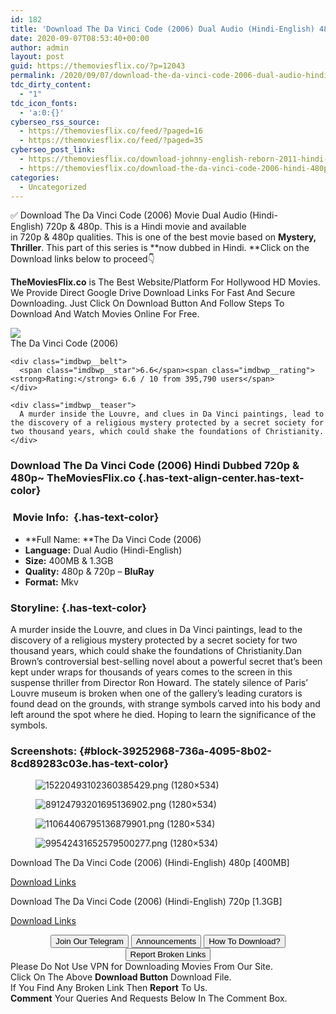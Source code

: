 ```yaml
---
id: 182
title: 'Download The Da Vinci Code (2006) Dual Audio (Hindi-English) 480p [400MB] || 720p [1.3GB]'
date: 2020-09-07T08:53:40+00:00
author: admin
layout: post
guid: https://themoviesflix.co/?p=12043
permalink: /2020/09/07/download-the-da-vinci-code-2006-dual-audio-hindi-english-480p-400mb-720p-1-3gb/
tdc_dirty_content:
  - "1"
tdc_icon_fonts:
  - 'a:0:{}'
cyberseo_rss_source:
  - https://themoviesflix.co/feed/?paged=16
  - https://themoviesflix.co/feed/?paged=35
cyberseo_post_link:
  - https://themoviesflix.co/download-johnny-english-reborn-2011-hindi-english-480p-720p-1080p/
  - https://themoviesflix.co/download-the-da-vinci-code-2006-hindi-480p-720p/
categories:
  - Uncategorized
---
```

✅ Download The Da Vinci Code (2006)&nbsp;Movie&nbsp;Dual Audio (Hindi-English)&nbsp;720p&nbsp;&&nbsp;480p. This is a Hindi movie and available in&nbsp;720p&nbsp;&&nbsp;480p&nbsp;qualities. This is one of the best movie based on&nbsp;**Mystery, Thriller**. This part of this series is&nbsp;**now dubbed in&nbsp;Hindi.&nbsp;**Click on the Download links below to proceed👇

**TheMoviesFlix.co**&nbsp;is The Best Website/Platform For Hollywood HD Movies. We Provide Direct Google Drive Download Links For Fast And Secure Downloading. Just Click On Download Button And Follow Steps To Download And Watch Movies Online For Free.

<div class="imdbwp imdbwp--movie dark">
  <div class="imdbwp__thumb">
    <a class="imdbwp__link" target="_blank" title="The Da Vinci Code" href="https://www.imdb.com/title/tt0382625/" rel="nofollow noopener noreferrer"><img class="imdbwp__img" src="https://m.media-amazon.com/images/M/MV5BMjIxMjQyMTc3Nl5BMl5BanBnXkFtZTcwMTA1MDUzMw@@._V1_SX300.jpg" /></a>
  </div>
  
  <div class="imdbwp__content">
    <div class="imdbwp__header">
      <span class="imdbwp__title">The Da Vinci Code</span> (2006)
    </div>
    
    <div class="imdbwp__belt">
      <span class="imdbwp__star">6.6</span><span class="imdbwp__rating"><strong>Rating:</strong> 6.6 / 10 from 395,790 users</span>
    </div>
    
    <div class="imdbwp__teaser">
      A murder inside the Louvre, and clues in Da Vinci paintings, lead to the discovery of a religious mystery protected by a secret society for two thousand years, which could shake the foundations of Christianity.
    </div>
  </div>
</div>

### Download The Da Vinci Code (2006) Hindi Dubbed 720p & 480p~ TheMoviesFlix.co {.has-text-align-center.has-text-color}

### &nbsp;Movie Info:&nbsp; {.has-text-color}

  * **Full Name:&nbsp;**The Da Vinci Code (2006)
  * **Language:**&nbsp;Dual Audio (Hindi-English)
  * **Size:**&nbsp;400MB & 1.3GB
  * **Quality:**&nbsp;480p & 720p –&nbsp;**BluRay**
  * **Format:**&nbsp;Mkv

### Storyline: {.has-text-color}

A murder inside the Louvre, and clues in Da Vinci paintings, lead to the discovery of a religious mystery protected by a secret society for two thousand years, which could shake the foundations of Christianity.Dan Brown’s controversial best-selling novel about a powerful secret that’s been kept under wraps for thousands of years comes to the screen in this suspense thriller from Director Ron Howard. The stately silence of Paris’ Louvre museum is broken when one of the gallery’s leading curators is found dead on the grounds, with strange symbols carved into his body and left around the spot where he died. Hoping to learn the significance of the symbols.

### Screenshots: {#block-39252968-736a-4095-8b02-8cd89283c03e.has-text-color}

<div class="wp-block-image">
  <figure class="aligncenter"><img src="https://imagecurl.com/images/15220493102360385429.png" alt="15220493102360385429.png (1280×534)" /></figure>
</div>

<div class="wp-block-image">
  <figure class="aligncenter"><img src="https://imagecurl.com/images/89124793201695136902.png" alt="89124793201695136902.png (1280×534)" /></figure>
</div>

<div class="wp-block-image">
  <figure class="aligncenter"><img src="https://imagecurl.com/images/11064406795136879901.png" alt="11064406795136879901.png (1280×534)" /></figure>
</div>

<div class="wp-block-image">
  <figure class="aligncenter"><img src="https://imagecurl.com/images/99542431652579500277.png" alt="99542431652579500277.png (1280×534)" /></figure>
</div>

<p class="has-text-align-center has-text-color has-medium-font-size">
  Download The Da Vinci Code (2006) (Hindi-English) 480p [400MB]
</p>

<span class="mb-center maxbutton-3-center"><span class="maxbutton-3-container mb-container"><a class="maxbutton-3 maxbutton maxbutton-post-button" target="_blank" rel="nofollow noopener noreferrer" href="https://coinquint.com/a10646/"><span class="mb-text">Download Links</span></a></span></span>

<p class="has-text-align-center has-text-color has-medium-font-size">
  Download The Da Vinci Code (2006) (Hindi-English) 720p [1.3GB]
</p>

<span class="mb-center maxbutton-3-center"><span class="maxbutton-3-container mb-container"><a class="maxbutton-3 maxbutton maxbutton-post-button" target="_blank" rel="nofollow noopener noreferrer" href="https://coinquint.com/a10648/"><span class="mb-text">Download Links</span></a></span></span>

<center>
</center>

<center>
  <a href="https://t.me/themoviesflixcom" target="_blank" data-wpel-link="external" rel="nofollow external noopener noreferrer"><button class="button button5">Join Our Telegram</button></a> <a href="https://themoviesflix.co/download-the-da-vinci-code-2006-hindi-480p-720p/#" target="_blank" data-wpel-link="external" rel="nofollow external noopener noreferrer"><button class="button button5">Announcements</button></a> <a href="https://themoviesflix.com/how-to-download/" target="_blank" data-wpel-link="external" rel="nofollow external noopener noreferrer"><button class="button button5">How To Download?</button></a> <a href="https://themoviesflix.co/download-the-da-vinci-code-2006-hindi-480p-720p/#" target="_blank" data-wpel-link="external" rel="nofollow external noopener noreferrer"><button class="button button5">Report Broken Links</button></a>
</center>

<div class="alert alert-danger">
  Please Do Not Use VPN for Downloading Movies From Our Site.
</div>

<div class="alert alert-success">
  Click On The Above <strong>Download Button</strong> Download File.
</div>

<div class="alert alert-warning">
  If You Find Any Broken Link Then <strong>Report</strong> To Us.
</div>

<div class="alert alert-info">
  <strong>Comment</strong> Your Queries And Requests Below In The Comment Box.
</div>